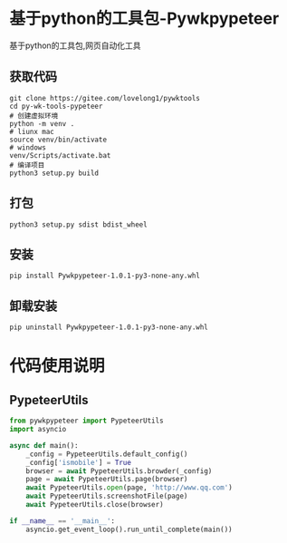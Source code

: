 # 基于python的工具包-Pywkpypeteer
基于python的工具包,网页自动化工具
## 获取代码
```shell
git clone https://gitee.com/lovelong1/pywktools
cd py-wk-tools-pypeteer
# 创建虚拟环境
python -m venv .
# liunx mac
source venv/bin/activate
# windows
venv/Scripts/activate.bat
# 编译项目
python3 setup.py build
```

## 打包
```shell
python3 setup.py sdist bdist_wheel
```
## 安装
```shell
pip install Pywkpypeteer-1.0.1-py3-none-any.whl
```
## 卸载安装
```shell
pip uninstall Pywkpypeteer-1.0.1-py3-none-any.whl
```

# 代码使用说明
## PypeteerUtils 
```python
from pywkpypeteer import PypeteerUtils
import asyncio

async def main():
    _config = PypeteerUtils.default_config()
    _config['ismobile'] = True
    browser = await PypeteerUtils.browder(_config)
    page = await PypeteerUtils.page(browser)
    await PypeteerUtils.open(page, 'http://www.qq.com')
    await PypeteerUtils.screenshotFile(page)
    await PypeteerUtils.close(browser)

if __name__ == '__main__':
    asyncio.get_event_loop().run_until_complete(main())

```